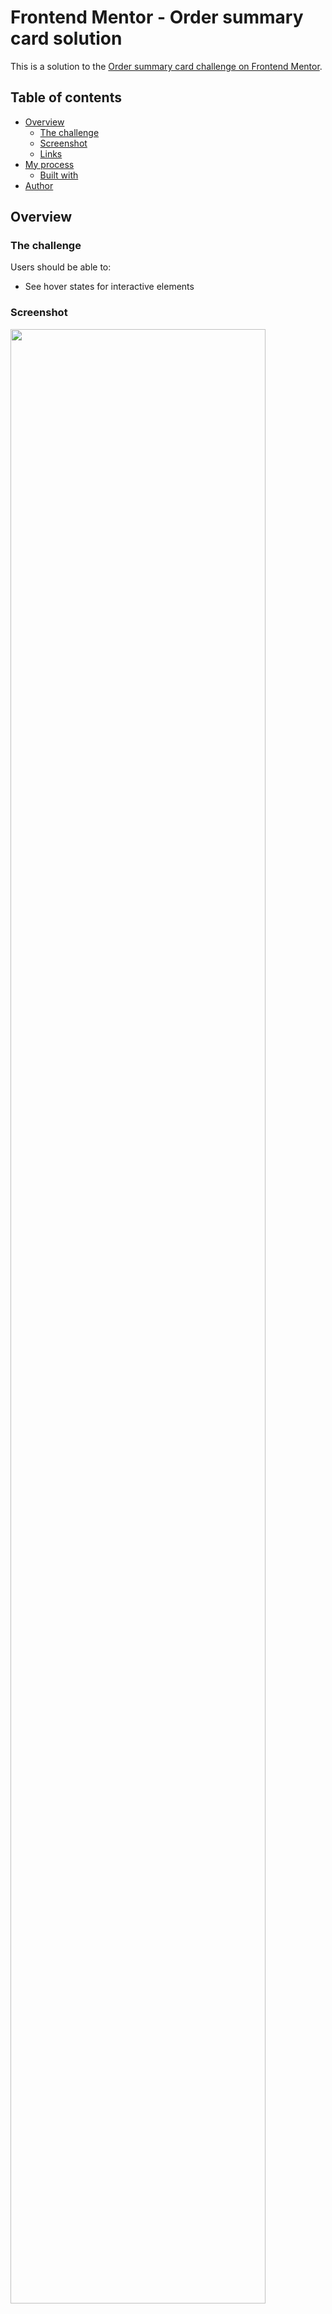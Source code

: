 # Frontend Mentor - Order summary card solution

This is a solution to the [Order summary card challenge on Frontend Mentor](https://www.frontendmentor.io/challenges/order-summary-component-QlPmajDUj). 

## Table of contents

- [Overview](#overview)
  - [The challenge](#the-challenge)
  - [Screenshot](#screenshot)
  - [Links](#links)
- [My process](#my-process)
  - [Built with](#built-with)
- [Author](#author)



## Overview

### The challenge

Users should be able to:

- See hover states for interactive elements

### Screenshot
<img src="https://user-images.githubusercontent.com/50674812/155221851-2a7db0fb-7422-4912-ba15-901639a2f360.JPG" width="90%"></img> 


### Links

- Live Site URL: (https://boluwatifeee.github.io/Order-component/)

## My process

### Built with

- Semantic HTML5 markup
- CSS custom properties
- Flexbox


## Author

- Frontend Mentor - [@boluwatifeee](https://www.frontendmentor.io/profile/boluwatifeee)


